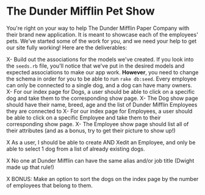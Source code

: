# The Dunder Mifflin Pet Show


You're right on your way to help The Dunder Mifflin Paper Company with their brand new application. It is meant to
showcase each of the employees' pets. We’ve started some of the work for you, and we need your help to get our site fully working! Here are the deliverables:

X- Build out the associations for the models we've created. If you look into the `seeds.rb` file, you'll notice that we've put
in the desired models and expected associations to make our app work. **However**, you need to change the schema in order
for you to be able to run `rake db:seed`. Every employee can only be connected to a single dog, and a dog can have many owners.
X- For our index page for Dogs, a user should be able to click on a specific dog and take them to the corresponding show page.
X- The Dog show page should have their name, breed, age and the list of Dunder Mifflin Employees they are connected to
X- For our index page for Employees, a user should be able to click on a specific Employee and take them to their corresponding show page.
X- The Employee show page should list all of their attributes (and as a bonus, try to get their picture to show up!)

X As a user, I should be able to create AND Xedit an Employee, and only be able to select 1 dog from a list of already existing dogs.

X No one at Dunder Mifflin can have the same alias and/or job title (Dwight made up that rule!)

X BONUS: Make an option to sort the dogs on the index page by the number of employees that belong to them.

